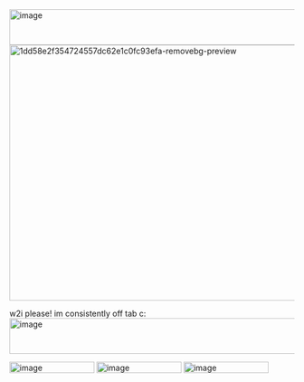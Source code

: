 <img width="540" height="63" alt="image" src="https://github.com/user-attachments/assets/e0765295-0654-450b-8493-e282228c40c4" />

<img width="552" height="452" alt="1dd58e2f354724557dc62e1c0fc93efa-removebg-preview" src="https://github.com/user-attachments/assets/75316748-a3dc-4181-945e-c08dae012123" />

w2i please! im consistently off tab c:
<img width="540" height="63" alt="image" src="https://github.com/user-attachments/assets/c6396652-cf9d-4b82-ad0b-9497e6448bf0" />

<img width="150" height="20" alt="image" src="https://github.com/user-attachments/assets/1c87a0f0-1eb0-402d-ad40-ad75dc537960" /> <img width="150" height="20" alt="image" src="https://github.com/user-attachments/assets/0a4ee289-5202-484c-ae5d-b48114346067" /> <img width="150" height="20" alt="image" src="https://github.com/user-attachments/assets/560b7d07-aebb-496f-ae36-4173b2bb02b6" />



